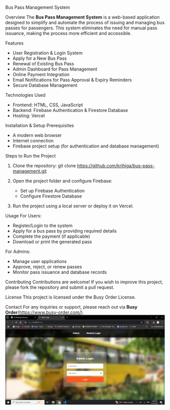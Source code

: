 Bus Pass Management System

Overview
The **Bus Pass Management System** is a web-based application designed to simplify and automate the process of issuing and managing bus passes for passengers. This system eliminates the need for manual pass issuance, making the process more efficient and accessible.

Features
- User Registration & Login System
- Apply for a New Bus Pass
- Renewal of Existing Bus Pass
- Admin Dashboard for Pass Management
- Online Payment Integration
- Email Notifications for Pass Approval & Expiry Reminders
- Secure Database Management

Technologies Used
- Frontend: HTML, CSS, JavaScript
- Backend: Firebase Authentication & Firestore Database
- Hosting: Vercel

Installation & Setup
Prerequisites
- A modern web browser
- Internet connection
- Firebase project setup (for authentication and database management)

Steps to Run the Project
1. Clone the repository:
   git clone https://github.com/krihiga/bus-pass-management.git
   
2. Open the project folder and configure Firebase:
   - Set up Firebase Authentication
   - Configure Firestore Database
3. Run the project using a local server or deploy it on Vercel.

Usage
For Users:
  - Register/Login to the system
  - Apply for a bus pass by providing required details
  - Complete the payment (if applicable)
  - Download or print the generated pass

  For Admins:
  - Manage user applications
  - Approve, reject, or renew passes
  - Monitor pass issuance and database records

Contributing
Contributions are welcome! If you wish to improve this project, please fork the repository and submit a pull request.

License
This project is licensed under the Busy Order License.

Contact
For any inquiries or support, please reach out via **Busy Order**(https://www.busy-order.com/).
![image alt](https://github.com/krihiga/bus-pass-management/blob/3395513e177740aafd4d58607dc2522f232e4a18/image.png)
